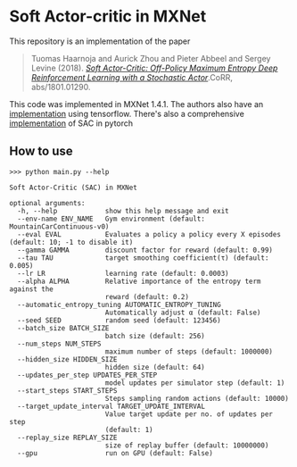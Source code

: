 # Soft Actor-critic in MXNet

This repository is an implementation of the paper

> Tuomas Haarnoja and Aurick Zhou and Pieter Abbeel and Sergey Levine (2018). [*Soft Actor-Critic: Off-Policy Maximum Entropy Deep Reinforcement Learning with a Stochastic Actor*](https://arxiv.org/abs/1801.01290).CoRR, abs/1801.01290.

This code was implemented in MXNet 1.4.1. The authors also have an [implementation](https://github.com/haarnoja/sac) using tensorflow. There's also a comprehensive [implementation](https://github.com/pranz24/pytorch-soft-actor-critic) of SAC in pytorch


## How to use
```
>>> python main.py --help

Soft Actor-Critic (SAC) in MXNet

optional arguments:
  -h, --help            show this help message and exit
  --env-name ENV_NAME   Gym environment (default: MountainCarContinuous-v0)
  --eval EVAL           Evaluates a policy a policy every X episodes (default: 10; -1 to disable it)
  --gamma GAMMA         discount factor for reward (default: 0.99)
  --tau TAU             target smoothing coefficient(τ) (default: 0.005)
  --lr LR               learning rate (default: 0.0003)
  --alpha ALPHA         Relative importance of the entropy term against the
                        reward (default: 0.2)
  --automatic_entropy_tuning AUTOMATIC_ENTROPY_TUNING
                        Automatically adjust α (default: False)
  --seed SEED           random seed (default: 123456)
  --batch_size BATCH_SIZE
                        batch size (default: 256)
  --num_steps NUM_STEPS
                        maximum number of steps (default: 1000000)
  --hidden_size HIDDEN_SIZE
                        hidden size (default: 64)
  --updates_per_step UPDATES_PER_STEP
                        model updates per simulator step (default: 1)
  --start_steps START_STEPS
                        Steps sampling random actions (default: 10000)
  --target_update_interval TARGET_UPDATE_INTERVAL
                        Value target update per no. of updates per step
                        (default: 1)
  --replay_size REPLAY_SIZE
                        size of replay buffer (default: 10000000)
  --gpu                 run on GPU (default: False)
```


